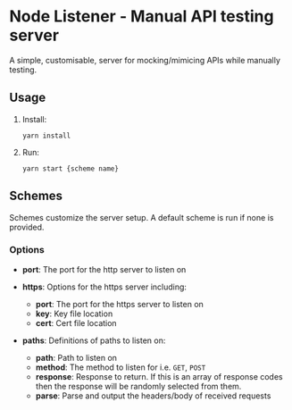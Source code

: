 # Node Listener - Manual API testing server

A simple, customisable, server for mocking/mimicing APIs while manually testing.

## Usage

1. Install:
    ```shell
    yarn install
    ```

2. Run:
    ```shell
    yarn start {scheme name}
    ```

## Schemes

Schemes customize the server setup.  A default scheme is run if none is provided.

### Options

* **port**: The port for the http server to listen on

* **https**: Options for the https server including:
  - **port**: The port for the https server to listen on
  - **key**: Key file location
  - **cert**: Cert file location

* **paths**: Definitions of paths to listen on:
  - **path**: Path to listen on
  - **method**: The method to listen for i.e. `GET`, `POST`
  - **response**: Response to return.  If this is an array of response codes then the response will be randomly selected from them.
  - **parse**: Parse and output the headers/body of received requests
